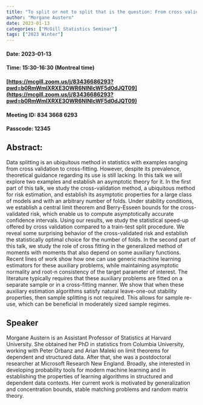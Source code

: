 ```yaml
---
title: "To split or not to split that is the question: From cross validation to debiased machine learning"
author: "Morgane Austern"
date: 2023-01-13
categories: ["McGill Statistics Seminar"]
tags: ["2023 Winter"]
---
```


#### Date: 2023-01-13
#### Time: 15:30-16:30 (Montreal time)

#### [https://mcgill.zoom.us/j/83436686293?pwd=b0RmWmlXRXE3OWR6NlNIcWF5d0dJQT09](https://mcgill.zoom.us/j/83436686293?pwd=b0RmWmlXRXE3OWR6NlNIcWF5d0dJQT09)
#### Meeting ID: 834 3668 6293
#### Passcode: 12345



## Abstract:

Data splitting is an ubiquitous method in statistics with examples ranging from cross validation to cross-fitting. However, despite its prevalence, theoretical guidance regarding its use is still lacking. In this talk we will explore two examples and establish an asymptotic theory for it. In the first part of this talk, we study the cross-validation method, a ubiquitous method for risk estimation, and establish its asymptotic properties for a large class of models and with an arbitrary number of folds. Under stability conditions, we establish a central limit theorem and Berry-Esseen bounds for the cross-validated risk, which enable us to compute asymptotically accurate confidence intervals. Using our results, we study the statistical speed-up offered by cross validation compared to a train-test split procedure. We reveal some surprising behavior of the cross-validated risk and establish the statistically optimal choice for the number of folds. In the second part of this talk, we study the role of cross fitting in the generalized method of moments with moments that also depend on some auxiliary functions. Recent lines of work show how one can use generic machine learning estimators for these auxiliary problems, while maintaining asymptotic normality and root-n consistency of the target parameter of interest. The literature typically requires that these auxiliary problems are fitted on a separate sample or in a cross-fitting manner. We show that when these auxiliary estimation algorithms satisfy natural leave-one-out stability properties, then sample splitting is not required. This allows for sample re-use, which can be beneficial in moderately sized sample regimes.

## Speaker

Morgane Austern is an Assistant Professor of Statistics at Harvard University. She obtained her PhD in statistics from Columbia University, working with Peter Orbanz and Arian Maleki on limit theorems for dependent and structured data.  After that, she was a postdoctoral researcher at Microsoft Research New England. Broadly, she interested in developing probability tools for modern machine learning and in establishing the properties of learning algorithms in structured and dependent data contexts.  Her current work is motivated by generalization and concentration bounds, stable matching problems and random matrix theory.

